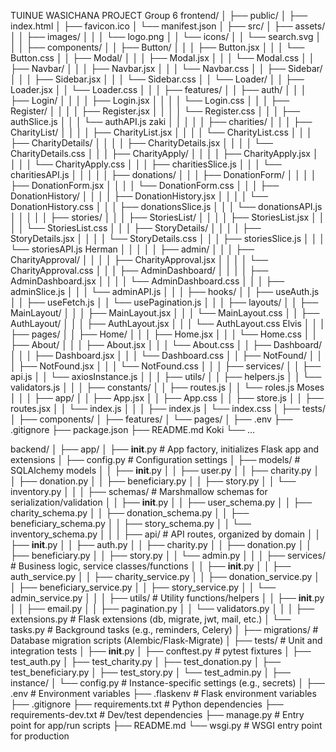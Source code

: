 TUINUE WASICHANA PROJECT
Group 6
frontend/
│
├── public/
│   ├── index.html
│   ├── favicon.ico
│   └── manifest.json
│
├── src/
│   ├── assets/
│   │   ├── images/
│   │   │   └── logo.png
│   │   └── icons/
│   │       └── search.svg
│   │
│   ├── components/
│   │   ├── Button/
│   │   │   ├── Button.jsx
│   │   │   └── Button.css
│   │   ├── Modal/
│   │   │   ├── Modal.jsx
│   │   │   └── Modal.css
│   │   ├── Navbar/
│   │   │   ├── Navbar.jsx
│   │   │   └── Navbar.css
│   │   ├── Sidebar/
│   │   │   ├── Sidebar.jsx
│   │   │   └── Sidebar.css
│   │   └── Loader/
│   │       ├── Loader.jsx
│   │       └── Loader.css
│   │
│   ├── features/
│   │   ├── auth/
│   │   │   ├── Login/
│   │   │   │   ├── Login.jsx
│   │   │   │   └── Login.css
│   │   │   ├── Register/
│   │   │   │   ├── Register.jsx
│   │   │   │   └── Register.css
│   │   │   ├── authSlice.js
│   │   │   └── authAPI.js                             zaki
│   │   │
│   │   ├── charities/
│   │   │   ├── CharityList/
│   │   │   │   ├── CharityList.jsx
│   │   │   │   └── CharityList.css
│   │   │   ├── CharityDetails/
│   │   │   │   ├── CharityDetails.jsx
│   │   │   │   └── CharityDetails.css
│   │   │   ├── CharityApply/
│   │   │   │   ├── CharityApply.jsx
│   │   │   │   └── CharityApply.css
│   │   │   ├── charitiesSlice.js
│   │   │   └── charitiesAPI.js
│   │   │
│   │   ├── donations/
│   │   │   ├── DonationForm/
│   │   │   │   ├── DonationForm.jsx
│   │   │   │   └── DonationForm.css
│   │   │   ├── DonationHistory/
│   │   │   │   ├── DonationHistory.jsx
│   │   │   │   └── DonationHistory.css
│   │   │   ├── donationsSlice.js
│   │   │   └── donationsAPI.js
│   │   │
│   │   ├── stories/
│   │   │   ├── StoriesList/
│   │   │   │   ├── StoriesList.jsx
│   │   │   │   └── StoriesList.css
│   │   │   ├── StoryDetails/
│   │   │   │   ├── StoryDetails.jsx
│   │   │   │   └── StoryDetails.css
│   │   │   ├── storiesSlice.js
│   │   │   └── storiesAPI.js                        Herman
│   │   │
│   │   ├── admin/
│   │   │   ├── CharityApproval/
│   │   │   │   ├── CharityApproval.jsx
│   │   │   │   └── CharityApproval.css
│   │   │   ├── AdminDashboard/
│   │   │   │   ├── AdminDashboard.jsx
│   │   │   │   └── AdminDashboard.css
│   │   │   ├── adminSlice.js
│   │   │   └── adminAPI.js
│   │
│   ├── hooks/
│   │   ├── useAuth.js
│   │   ├── useFetch.js
│   │   └── usePagination.js
│   │
│   ├── layouts/
│   │   ├── MainLayout/
│   │   │   ├── MainLayout.jsx
│   │   │   └── MainLayout.css
│   │   ├── AuthLayout/
│   │   │   ├── AuthLayout.jsx
│   │   │   └── AuthLayout.css                       Elvis
│   │
│   ├── pages/
│   │   ├── Home/
│   │   │   ├── Home.jsx
│   │   │   └── Home.css
│   │   ├── About/
│   │   │   ├── About.jsx
│   │   │   └── About.css
│   │   ├── Dashboard/
│   │   │   ├── Dashboard.jsx
│   │   │   └── Dashboard.css
│   │   ├── NotFound/
│   │   │   ├── NotFound.jsx
│   │   │   └── NotFound.css
│   │
│   ├── services/
│   │   ├── api.js
│   │   └── axiosInstance.js
│   │
│   ├── utils/
│   │   ├── helpers.js
│   │   └── validators.js
│   │
│   ├── constants/
│   │   ├── routes.js
│   │   └── roles.js                                Moses
│   │
│   ├── app/
│   │   ├── App.jsx
│   │   ├── App.css
│   │   ├── store.js
│   │   ├── routes.jsx
│   │   └── index.js
│   │
│   ├── index.js
│   └── index.css
│
├── tests/
│   ├── components/
│   ├── features/
│   └── pages/
│
├── .env
├── .gitignore
├── package.json
├── README.md                                       Koki
└── ...



backend/
│
├── app/
│   ├── __init__.py                # App factory, initializes Flask app and extensions
│   ├── config.py                  # Configuration settings
│   ├── models/                    # SQLAlchemy models
│   │   ├── __init__.py
│   │   ├── user.py
│   │   ├── charity.py
│   │   ├── donation.py
│   │   ├── beneficiary.py
│   │   ├── story.py
│   │   └── inventory.py
│   │
│   ├── schemas/                   # Marshmallow schemas for serialization/validation
│   │   ├── __init__.py
│   │   ├── user_schema.py
│   │   ├── charity_schema.py
│   │   ├── donation_schema.py
│   │   ├── beneficiary_schema.py
│   │   ├── story_schema.py
│   │   └── inventory_schema.py
│   │
│   ├── api/                       # API routes, organized by domain
│   │   ├── __init__.py
│   │   ├── auth.py
│   │   ├── charity.py
│   │   ├── donation.py
│   │   ├── beneficiary.py
│   │   ├── story.py
│   │   └── admin.py
│   │
│   ├── services/                  # Business logic, service classes/functions
│   │   ├── __init__.py
│   │   ├── auth_service.py
│   │   ├── charity_service.py
│   │   ├── donation_service.py
│   │   ├── beneficiary_service.py
│   │   ├── story_service.py
│   │   └── admin_service.py
│   │
│   ├── utils/                     # Utility functions/helpers
│   │   ├── __init__.py
│   │   ├── email.py
│   │   ├── pagination.py
│   │   └── validators.py
│   │
│   ├── extensions.py              # Flask extensions (db, migrate, jwt, mail, etc.)
│   └── tasks.py                   # Background tasks (e.g., reminders, Celery)
│
├── migrations/                    # Database migration scripts (Alembic/Flask-Migrate)
│
├── tests/                         # Unit and integration tests
│   ├── __init__.py
│   ├── conftest.py                # pytest fixtures
│   ├── test_auth.py
│   ├── test_charity.py
│   ├── test_donation.py
│   ├── test_beneficiary.py
│   ├── test_story.py
│   └── test_admin.py
│
├── instance/
│   └── config.py                  # Instance-specific settings (e.g., secrets)
│
├── .env                           # Environment variables
├── .flaskenv                      # Flask environment variables
├── .gitignore
├── requirements.txt               # Python dependencies
├── requirements-dev.txt           # Dev/test dependencies
├── manage.py                      # Entry point for app/run scripts
├── README.md
└── wsgi.py                        # WSGI entry point for production